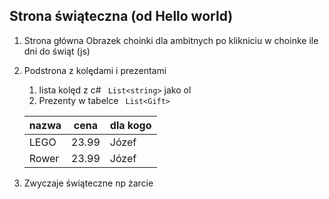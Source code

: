 ## Strona świąteczna (od Hello world)
1. Strona główna Obrazek choinki
dla ambitnych po klikniciu w choinke ile dni do świąt (js)
2. Podstrona z kolędami i prezentami 
   1. lista kolęd z c# ``` List<string>``` jako ol
   2. Prezenty w tabelce ``` List<Gift>``` 
   
   |  nazwa| cena | dla kogo |
   |-------|------|----------|
   | LEGO  | 23.99| Józef    |
   | Rower | 23.99| Józef    |

3. Zwyczaje świąteczne np żarcie 